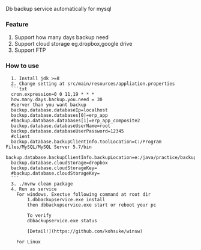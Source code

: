 Db backup service automatically for mysql
### Feature ###
1. Support how many days backup need
2. Support cloud storage eg.dropbox,google drive
3. Support FTP
 
### How to use ###
      1. Install jdk >=8  
      2. Change setting at src/main/resources/appliation.properties
      ```txt
      cron.expression=0 0 11,19 * * *
      how.many.days.backup.you.need = 30
      #server than you want backup
      backup.database.databaseIp=localhost
      backup.database.databases[0]=erp_app
      #backup.database.databases[1]=erp_app_composite2
      backup.database.databaseUserName=root
      backup.database.databaseUserPassword=12345
      #client
      backup.database.backupClientInfo.toolLocation=C:/Program Files/MySQL/MySQL Server 5.7/bin
      backup.database.backupClientInfo.backupLocation=e:/java/practice/backup
      backup.database.cloudStorage=dropbox
      backup.database.cloudStorageKey=
      #backup.database.cloudStorageKey=
      ```
      3. ./mvnw clean package
      4. Run as service
        For windows. Exectue following command at root dir
            1.dbbackupservice.exe install
            then dbbackupservice.exe start or reboot your pc 
           
            To verify
            dbbackupservice.exe status
            
            [Detail!](https://github.com/kohsuke/winsw)
        
        For Linux
          
